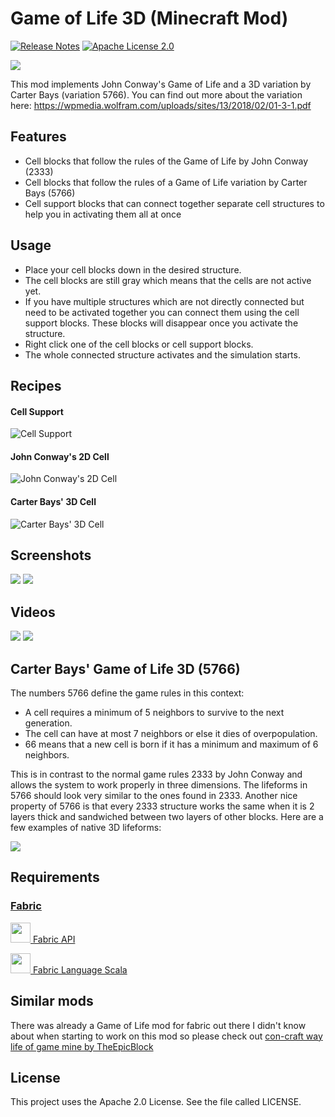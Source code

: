 # Game of Life 3D (Minecraft Mod)
[![Release Notes](https://img.shields.io/github/release/LolHens/mc-game-of-life-3d.svg?maxAge=3600)](https://github.com/LolHens/mc-game-of-life-3d/releases/latest)
[![Apache License 2.0](https://img.shields.io/github/license/LolHens/mc-game-of-life-3d.svg?maxAge=3600)](https://www.apache.org/licenses/LICENSE-2.0)

[![](https://raw.githubusercontent.com/LolHens/mc-game-of-life-3d/master/src/main/resources/assets/gameoflife3d/icon.png)](https://www.curseforge.com/minecraft/mc-mods/game-of-life-3d)

This mod implements John Conway's Game of Life and a 3D variation by Carter Bays (variation 5766).
You can find out more about the variation here: https://wpmedia.wolfram.com/uploads/sites/13/2018/02/01-3-1.pdf

## Features
- Cell blocks that follow the rules of the Game of Life by John Conway (2333)
- Cell blocks that follow the rules of a Game of Life variation by Carter Bays (5766)
- Cell support blocks that can connect together separate cell structures to help you in activating them all at once

## Usage
- Place your cell blocks down in the desired structure.
- The cell blocks are still gray which means that the cells are not active yet.
- If you have multiple structures which are not directly connected but need to be activated together you can connect them using the cell support blocks. These blocks will disappear once you activate the structure.
- Right click one of the cell blocks or cell support blocks.
- The whole connected structure activates and the simulation starts.

## Recipes
#### Cell Support
![Cell Support](https://raw.githubusercontent.com/LolHens/mc-game-of-life-3d/master/screenshots/recipe_cell_support.png)
#### John Conway's 2D Cell
![John Conway's 2D Cell](https://raw.githubusercontent.com/LolHens/mc-game-of-life-3d/master/screenshots/recipe_cell_conway.png)
#### Carter Bays' 3D Cell
![Carter Bays' 3D Cell](https://raw.githubusercontent.com/LolHens/mc-game-of-life-3d/master/screenshots/recipe_cell_bays.png)

## Screenshots
![](https://raw.githubusercontent.com/LolHens/mc-game-of-life-3d/master/screenshots/2020-07-18_23.18.23.png)
![](https://raw.githubusercontent.com/LolHens/mc-game-of-life-3d/master/screenshots/2020-07-18%20232058.png)

## Videos
[![](https://img.youtube.com/vi/sQOsDWcU1sc/0.jpg)](https://www.youtube.com/watch?v=sQOsDWcU1sc)
[![](https://img.youtube.com/vi/5bM4YJ2GlI8/0.jpg)](https://www.youtube.com/watch?v=5bM4YJ2GlI8)

## Carter Bays' Game of Life 3D (5766)
The numbers 5766 define the game rules in this context:

- A cell requires a minimum of 5 neighbors to survive to the next generation.
- The cell can have at most 7 neighbors or else it dies of overpopulation.
- 66 means that a new cell is born if it has a minimum and maximum of 6 neighbors.

This is in contrast to the normal game rules 2333 by John Conway and allows the system to work properly in three dimensions. The lifeforms in 5766 should look very similar to the ones found in 2333. Another nice property of 5766 is that every 2333 structure works the same when it is 2 layers thick and sandwiched between two layers of other blocks. Here are a few examples of native 3D lifeforms:

[![](https://raw.githubusercontent.com/LolHens/mc-game-of-life-3d/master/screenshots/small_stable_life_forms_5766.png)](https://wpmedia.wolfram.com/uploads/sites/13/2018/02/01-3-1.pdf)

## Requirements
### [Fabric](https://fabricmc.net/)
[<img src="https://fabricmc.net/assets/logo.png" width="32"> Fabric API](https://www.curseforge.com/minecraft/mc-mods/fabric-api)

[<img src="https://user-images.githubusercontent.com/1524059/88789314-e5dd3300-d196-11ea-99dc-2399393ef409.png" width="32"> Fabric Language Scala](https://www.curseforge.com/minecraft/mc-mods/fabric-language-scala)

## Similar mods
There was already a Game of Life mod for fabric out there I didn't know about when starting to work on this mod so please check out [con-craft way life of game mine by TheEpicBlock](https://github.com/TheEpicBlock/concraftwaylifeofgamemine/)

## License
This project uses the Apache 2.0 License. See the file called LICENSE.
